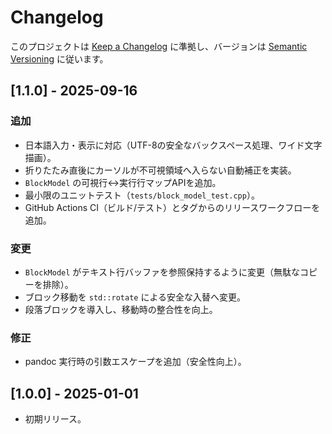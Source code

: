 # Changelog

このプロジェクトは [Keep a Changelog](https://keepachangelog.com/ja/1.1.0/) に準拠し、バージョンは [Semantic Versioning](https://semver.org/lang/ja/) に従います。

## [1.1.0] - 2025-09-16
### 追加
- 日本語入力・表示に対応（UTF-8の安全なバックスペース処理、ワイド文字描画）。
- 折りたたみ直後にカーソルが不可視領域へ入らない自動補正を実装。
- `BlockModel` の可視行↔実行行マップAPIを追加。
- 最小限のユニットテスト（`tests/block_model_test.cpp`）。
- GitHub Actions CI（ビルド/テスト）とタグからのリリースワークフローを追加。

### 変更
- `BlockModel` がテキスト行バッファを参照保持するように変更（無駄なコピーを排除）。
- ブロック移動を `std::rotate` による安全な入替へ変更。
- 段落ブロックを導入し、移動時の整合性を向上。

### 修正
- pandoc 実行時の引数エスケープを追加（安全性向上）。

## [1.0.0] - 2025-01-01
- 初期リリース。

